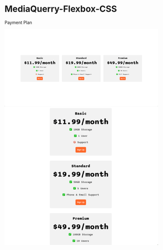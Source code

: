 # MediaQuerry-Flexbox-CSS
Payment Plan

![Screen](https://raw.githubusercontent.com/ferhatseker180/MediaQuerry-Flexbox-CSS/main/Flexbox/goal-large.png)
![Screen2](https://raw.githubusercontent.com/ferhatseker180/MediaQuerry-Flexbox-CSS/main/Flexbox/goal-small.png)


